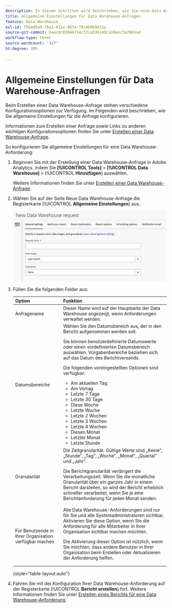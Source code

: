 ```yaml
---
description: In diesen Schritten wird beschrieben, wie Sie eine Data Warehouse-Anfrage erstellen.
title: Allgemeine Einstellungen für Data Warehouse-Anfragen
feature: Data Warehouse
exl-id: f564d5a9-78a2-431e-987a-78c4b0b9d31e
source-git-commit: baac0c0384b714cf2ca536149ca10eec3a7065ad
workflow-type: tm+mt
source-wordcount: '327'
ht-degree: 39%

---
```


# Allgemeine Einstellungen für Data Warehouse-Anfragen

Beim Erstellen einer Data Warehouse-Anfrage stehen verschiedene Konfigurationsoptionen zur Verfügung. Im Folgenden wird beschrieben, wie Sie allgemeine Einstellungen für die Anfrage konfigurieren.

Informationen zum Erstellen einer Anfrage sowie Links zu anderen wichtigen Konfigurationsoptionen finden Sie unter [Erstellen einer Data Warehouse-Anfrage](/help/export/data-warehouse/create-request/t-dw-create-request.md).

So konfigurieren Sie allgemeine Einstellungen für eine Data Warehouse-Anforderung:

1. Beginnen Sie mit der Erstellung einer Data Warehouse-Anfrage in Adobe Analytics, indem Sie **[!UICONTROL Tools]** > **[!UICONTROL Data Warehouse]** > [!UICONTROL **Hinzufügen**] auswählen.

   Weitere Informationen finden Sie unter [Erstellen einer Data Warehouse-Anfrage](/help/export/data-warehouse/create-request/t-dw-create-request.md).

1. Wählen Sie auf der Seite Neue Data Warehouse-Anfrage die Registerkarte [!UICONTROL **Allgemeine Einstellungen**] aus.

   ![Registerkarte „Berichtsziel“](assets/dw-general-settings.png)

1. Füllen Sie die folgenden Felder aus:

   | Option | Funktion |
   |---------|----------|
   | Anfragename | Dieser Name wird auf der Hauptseite der Data Warehouse angezeigt, wenn Anforderungen verwaltet werden. |
   | Datumsbereiche | Wählen Sie den Datumsbereich aus, der in den Bericht aufgenommen werden soll. <p>Sie können benutzerdefinierte Datumswerte oder einen vordefinierten Datumsbereich auswählen. Vorgabenbereiche beziehen sich auf das Datum des Berichtversands.</p><p>Die folgenden voreingestellten Optionen sind verfügbar:</p><ul><li>Am aktuellen Tag</li><li>Am Vortag</li><li>Letzte 7 Tage</li><li>Letzte 30 Tage</li><li>Diese Woche</li><li>Letzte Woche</li><li>Letzte 2 Wochen</li><li>Letzte 3 Wochen</li><li>Letzte 4 Wochen</li><li>Diesen Monat</li><li>Letzter Monat</li><li>Letzte Stunde</li></ul> |
   | Granularität | <!--what does this setting do? It's not the schedule/frequency... --> Die Zeitgranularität. Gültige Werte sind „Keine“, „Stunde“, „Tag“, „Woche“, „Monat“, „Quartal“ und „Jahr“.<p>Die Berichtgranularität verlängert die Verarbeitungszeit. Wenn Sie die monatliche Granularität über ein ganzes Jahr in einem Bericht darstellen, so wird der Bericht erheblich schneller verarbeitet, wenn Sie je eine Berichtanforderung für jeden Monat senden.</p> |
   | Für Benutzende in Ihrer Organisation verfügbar machen | Alle Data Warehouse-Anforderungen sind nur für Sie und alle Systemadministratoren sichtbar. Aktivieren Sie diese Option, wenn Sie die Anforderung für alle Mitarbeiter in Ihrer Organisation sichtbar machen möchten. <p>Die Aktivierung dieser Option ist nützlich, wenn Sie möchten, dass andere Benutzer in Ihrer Organisation beim Erstellen oder Aktualisieren der Anforderung helfen.</p> |

   {style="table-layout:auto"}

1. Fahren Sie mit der Konfiguration Ihrer Data Warehouse-Anforderung auf der Registerkarte [!UICONTROL **Bericht erstellen**] fort. Weitere Informationen finden Sie unter [Erstellen eines Berichts für eine Data Warehouse-Anforderung](/help/export/data-warehouse/create-request/dw-request-build-report.md).
